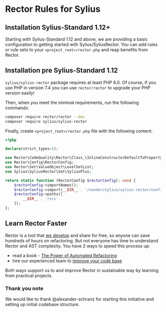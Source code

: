# Rector Rules for Sylius

## Installation Sylius-Standard 1.12+

Starting with Sylius-Standard 1.12 and above, we are providing a basic configuration to getting started with Sylius/SyliusRector. You can add rules or rule sets to your `<project_root>/rector.php` and reap benefits from Rector.

## Installation pre Sylius-Standard 1.12

`sylius/sylius-rector` package requires at least PHP 8.0. Of course, if you use PHP in version 7.4 you can use `rector/rector` to upgrade your PHP version easily!

Then, when you meet the minimal requirements, run the following commands:
```bash
composer require rector/rector --dev
composer require sylius/sylius-rector
```

Finally, create `<project_root>/rector.php` file with the following content:
```php
<?php

declare(strict_types=1);

use Rector\CodeQuality\Rector\Class_\InlineConstructorDefaultToPropertyRector;
use Rector\Config\RectorConfig;
use Rector\Set\ValueObject\LevelSetList;
use Sylius\SyliusRector\Set\SyliusPlus;

return static function (RectorConfig $rectorConfig): void {
    $rectorConfig->importNames();
    $rectorConfig->import(__DIR__ . '/vendor/sylius/sylius-rector/config/config.php');
    $rectorConfig->paths([
        __DIR__ . '/src'
    ]);
};

```

## Learn Rector Faster

Rector is a tool that [we develop](https://getrector.org/) and share for free, so anyone can save hundreds of hours on refactoring. But not everyone has time to understand Rector and AST complexity. You have 2 ways to speed this process up:

* read a book - <a href="https://leanpub.com/rector-the-power-of-automated-refactoring">The Power of Automated Refactoring</a>
* hire our experienced team to <a href="https://getrector.org/contact">improve your code base</a>

Both ways support us to and improve Rector in sustainable way by learning from practical projects.

### Thank you note

We would like to thank @alexander-schranz for starting this initiative and setting up initial codebase structure.
